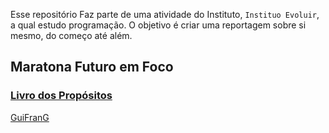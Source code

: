 Esse repositório Faz parte de uma atividade do Instituto, `Instituo Evoluir`, a qual estudo programação.
O objetivo é criar uma reportagem sobre si mesmo, do começo até além.

## Maratona Futuro em Foco

### [Livro dos Propósitos](https://www.canva.com/design/DAGM72PWzAc/-6CJCl1hqXOAiPYWZGsHJw/edit?utm_content=DAGM72PWzAc&utm_campaign=designshare&utm_medium=link2&utm_source=sharebutton)

[GuiFranG](https://github.com/GuilhermeFranG)
